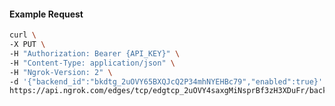 <!-- Code generated for API Clients. DO NOT EDIT. -->

#### Example Request

```bash
curl \
-X PUT \
-H "Authorization: Bearer {API_KEY}" \
-H "Content-Type: application/json" \
-H "Ngrok-Version: 2" \
-d '{"backend_id":"bkdtg_2uOVY65BXQJcQ2P34mhNYEHBc79","enabled":true}' \
https://api.ngrok.com/edges/tcp/edgtcp_2uOVY4saxgMiNsprBf3zH3XDuFr/backend
```
